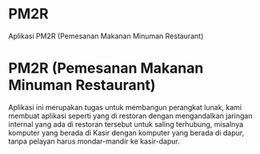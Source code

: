 # PM2R
Aplikasi PM2R (Pemesanan Makanan Minuman Restaurant) 

# PM2R (Pemesanan Makanan Minuman Restaurant)
Aplikasi ini merupakan tugas untuk membangun perangkat lunak, 
kami membuat aplikasi seperti yang di restoran dengan mengandalkan
jaringan internal yang ada di restoran tersebut untuk saling terhubung,
misalnya komputer yang berada di Kasir dengan komputer yang berada di dapur,
tanpa pelayan harus mondar-mandir ke kasir-dapur.

